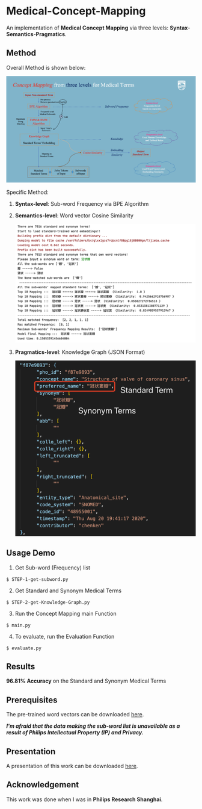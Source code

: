 # Medical-Concept-Mapping

An implementation of **Medical Concept Mapping** via three levels: **Syntax**-**Semantics**-**Pragmatics**.

## Method

Overall Method is shown below:

<p align="center">
  <img src='Method.png'>
</p>

Specific Method:

1. **Syntax-level**: Sub-word Frequency via BPE Algorithm 

2. **Semantics-level**: Word vector Cosine Similarity
    
    <p align="center">
      <img src='Demo.png'>
    </p>

3. **Pragmatics-level**: Knowledge Graph (JSON Format)

    <p align="center">
      <img src='Knowledge-Graph.png'>
    </p>

## Usage Demo

1. Get Sub-word (Frequency) list

```text
$ STEP-1-get-subword.py
```

2. Get Standard and Synonym Medical Terms

```text
$ STEP-2-get-Knowledge-Graph.py
```

3. Run the Concept Mapping main Function

```text
$ main.py
```

4. To evaluate, run the Evaluation Function

```text
$ evaluate.py
```

## Results

**96.81% Accuracy** on the Standard and Synonym Medical Terms

## Prerequisites

The pre-trained word vectors can be downloaded [here](https://drive.google.com/file/d/1b_D5OQHm1XFlHKcMaWUJ8ABiQNPM0meS/view?usp=sharing).

***I'm afraid that the data making the sub-word list is unavailable as a result of Philips Intellectual Property (IP) and Privacy.***

## Presentation

A presentation of this work can be downloaded [here](https://github.com/SuperBruceJia/paper-reading/raw/master/NLP-field/Sub-words/Concept-Matching-Task.pptx).

## Acknowledgement

This work was done when I was in **Philips Research Shanghai**.
